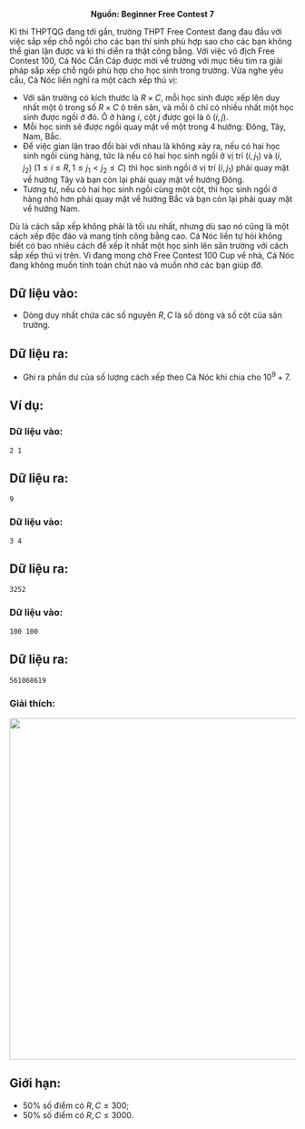 **<center>Nguồn: Beginner Free Contest 7</center>**

Kì thi THPTQG đang tới gần, trường THPT Free Contest đang đau đầu với việc sắp xếp chỗ ngồi cho các bạn thí sinh phù hợp sao cho các bạn không thể gian lận được và kì thi diễn ra thật công bằng. Với việc vô địch Free Contest $100$, Cá Nóc Cắn Cáp được mời về trường với mục tiêu tìm ra giải pháp sắp xếp chỗ ngồi phù hợp cho học sinh trong trường. Vừa nghe yêu cầu, Cá Nóc liền nghĩ ra một cách xếp thú vị:
- Với sân trường có kích thước là $R ×C$, mỗi học sinh được xếp lên duy nhất một ô trong số $R ×C$ ô trên sân, và mỗi ô chỉ có nhiều nhất một học sinh được ngồi ở đó. Ô ở hàng $i$, cột $j$ được gọi là ô $(i, j)$.
- Mỗi học sinh sẽ được ngồi quay mặt về một trong $4$ hướng: Đông, Tây, Nam, Bắc.
- Để việc gian lận trao đổi bài với nhau là không xảy ra, nếu có hai học sinh ngồi cùng hàng, tức là nếu có hai học sinh ngồi ở vị trí $(i, j_1)$ và $(i, j_2)\ (1 ≤ i ≤ R, 1 ≤ j_1 < j_2 ≤ C)$ thì học sinh ngồi ở vị trí $(i, j_1)$ phải quay mặt về hướng Tây và bạn còn lại phải quay mặt về hướng Đông.
- Tương tự, nếu có hai học sinh ngồi cùng một cột, thì học sinh ngồi ở hàng nhỏ hơn phải quay mặt về hướng Bắc và bạn còn lại phải quay mặt về hướng Nam.

Dù là cách sắp xếp không phải là tối ưu nhất, nhưng dù sao nó cũng là một cách xếp độc đáo và mang tính công bằng cao. Cá Nóc liền tự hỏi không biết có bao nhiêu cách để xếp ít nhất một học sinh lên sân trường với cách sắp xếp thú vị trên. Vì đang mong chờ Free Contest $100$ Cup về nhà, Cá Nóc đang không muốn tính toán chút nào và muốn nhờ các bạn giúp đỡ.

## Dữ liệu vào:
- Dòng duy nhất chứa các số nguyên $R, C$ là số dòng và số cột của sân trường.

## Dữ liệu ra:
- Ghi ra phần dư của số lượng cách xếp theo Cá Nóc khi chia cho $10^9 + 7$.

## Ví dụ:
### Dữ liệu vào:
```
2 1
```

## Dữ liệu ra:
```
9
```

### Dữ liệu vào:
```
3 4
```

## Dữ liệu ra:
```
3252
```

### Dữ liệu vào:
```
100 100
```

## Dữ liệu ra:
```
561068619
```

### Giải thích:
<center><img src="/images/problems/634/GRADUATION.png" width=600px></center>

## Giới hạn:
- $50\%$ số điểm có $R, C ≤ 300$;
- $50\%$ số điểm có $R, C ≤ 3000$.